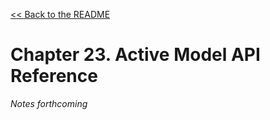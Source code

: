 [&lt;&lt; Back to the README](README.md)

# Chapter 23. Active Model API Reference

*Notes forthcoming*